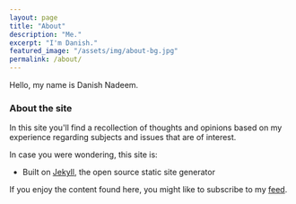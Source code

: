 ```yaml
---
layout: page
title: "About"
description: "Me."
excerpt: "I'm Danish."
featured_image: "/assets/img/about-bg.jpg"
permalink: /about/
---
```


Hello, my name is Danish Nadeem.

### About the site

In this site you'll find a recollection of thoughts and opinions based on my experience regarding subjects and issues that are of interest.

In case you were wondering, this site is:

* Built on [Jekyll](http://jekyllrb.com/), the open source static site generator

If you enjoy the content found here, you might like to subscribe to my <i class="fa fa-feed" aria-hidden="true"></i> [feed](/feed.xml). 

